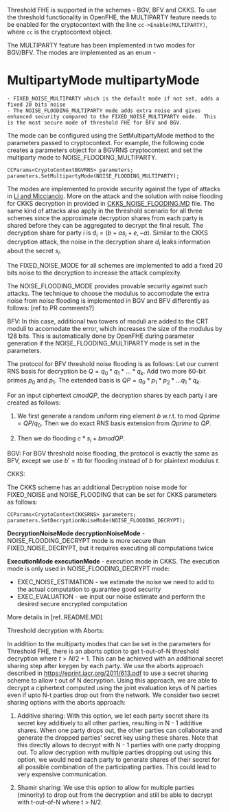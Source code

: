 Threshold FHE is supported in the schemes - BGV, BFV and CKKS. To use the threshold functionality in OpenFHE, the MULTIPARTY feature needs to be enabled for the cryptocontext with the line `cc->Enable(MULTIPARTY)`, where `cc` is the cryptocontext object.

The MULTIPARTY feature has been implemented in two modes for BGV/BFV. The modes are implemented as an enum -
# **MultipartyMode multipartyMode**
	- FIXED_NOISE_MULTIPARTY which is the default mode if not set, adds a fixed 20 bits noise
	- The NOISE_FLOODING_MULTIPARTY mode adds extra noise and gives enhanced security compared to the FIXED_NOISE_MULTIPARTY mode.  This is the most secure mode of threshold FHE for BFV and BGV.

The mode can be configured using the SetMultipartyMode method to the parameters passed to cryptocontext. For example, the following code creates a parameters object for a BGVRNS cryptocontext and set the multiparty mode to NOISE_FLOODING_MULTIPARTY.

```
CCParams<CryptoContextBGVRNS> parameters;
parameters.SetMultipartyMode(NOISE_FLOODING_MULTIPARTY);
```

The modes are implemented to provide security against the type of attacks in [Li and Micciancio](https://link.springer.com/chapter/10.1007/978-3-030-77870-5_23). More on the attack and the solution with noise flooding for CKKS decryption in provided in [CKKS_NOISE_FLOODING.MD](/pke/examples/CKKS_NOISE_FLOODING.md) file. The same kind of attacks also apply in the threshold scenario for all three schemes since the approximate decryption shares from each party is shared before they can be aggregated to decrypt the final result. The decryption share for party $i$ is $\mathsf{d_i} = (b + as_i + e, -a)$. Similar to the CKKS decryption attack, the noise in the decryption share $d_i$ leaks information about the secret $s_i$.

The FIXED_NOISE_MODE for all schemes are implemented to add a fixed 20 bits noise to the decryption to increase the attack complexity.

The NOISE_FLOODING_MODE provides provable security against such attacks. The technique to choose the modulus to accomodate the extra noise from noise flooding is implemented in BGV and BFV differently as follows:
[ref to PR comments?]

BFV:
In this case, additional two towers of moduli are added to the CRT moduli to accomodate the error, which increases the size of the modulus by $128$ bits. This is automatically done by OpenFHE during parameter generation if the NOISE_FLOODING_MULTIPARTY mode is set in the parameters.

The protocol for BFV threshold noise flooding is as follows:
Let our current RNS basis for decryption be $Q=q_0 * q_1 * ... * q_k$. Add two more 60-bit primes $p_0$ and $p_1$. The extended basis is $QP = q_0 * p_1 * p_2 * ...q_1 * q_k$.

For an input ciphertext $c mod QP$, the decryption shares by each party i are created as follows:

1. We first generate a random uniform ring element $b$ w.r.t. to mod $Qprime = QP/q_0$. Then we do exact RNS basis extension from $Qprime$ to $QP$.

2. Then we do flooding $c * s_i + b mod QP$.

BGV: For BGV threshold noise flooding, the protocol is exactly the same as BFV, except we use $b' = tb$ for flooding instead of $b$ for plaintext modulus $t$.


CKKS:

The CKKS scheme has an additional Decryption noise mode for FIXED_NOISE and NOISE_FLOODING that can be set for CKKS parameters as follows:

```
CCParams<CryptoContextCKKSRNS> parameters;
parameters.SetDecryptionNoiseMode(NOISE_FLOODING_DECRYPT);
```
**DecryptionNoiseMode decryptionNoiseMode** - NOISE_FLOODING_DECRYPT mode is more secure than FIXED_NOISE_DECRYPT, but it requires executing all computations twice

**ExecutionMode executionMode** - execution mode in CKKS. The execution mode is only used in NOISE_FLOODING_DECRYPT mode:
- EXEC_NOISE_ESTIMATION - we estimate the noise we need to add to the actual computation to guarantee good security
- EXEC_EVALUATION - we input our noise estimate and perform the desired secure encrypted computation

More details in [ref..README.MD]

Threshold decryption with Aborts:

In addition to the multiparty modes that can be set in the parameters for Threshold FHE, there is an aborts option to get t-out-of-N threshold decryption where $t > N/2 + 1$. This can be achieved with an additional secret sharing step after keygen by each party. We use the aborts approach described in https://eprint.iacr.org/2011/613.pdf to use a secret sharing scheme to allow t out of N decryption. Using this approach, we are able to decrypt a ciphertext computed using the joint evaluation keys of N parties even if upto N-t parties drop out from the network. We consider two secret sharing options with the aborts approach:

1. Additive sharing: With this option, we let each party secret share its secret key additively to all other parties, resulting in N - 1 additive shares. When one party drops out, the other parties can collaborate and generate the dropped parties' secret key using these shares. Note that this directly allows to decrypt with N - 1 parties with one party dropping out. To allow decryption with multiple parties dropping out using this option, we would need each party to generate shares of their secret for all possible combination of the participating parties. This could lead to very expensive communication.

2. Shamir sharing: We use this option to allow for multiple parties (minority) to drop out from the decryption and still be able to decrypt with t-out-of-N where t > N/2.
